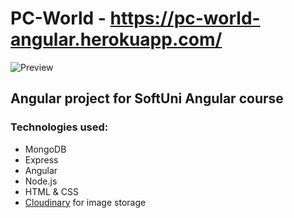 # PC-World - https://pc-world-angular.herokuapp.com/
![Preview](https://res.cloudinary.com/dex8g0z5j/image/upload/v1628087245/front-page_htgfot.png)
## Angular project for SoftUni Angular course
### Technologies used:
* MongoDB
* Express
* Angular
* Node.js
* HTML & CSS
* [Cloudinary](https://cloudinary.com/) for image storage
